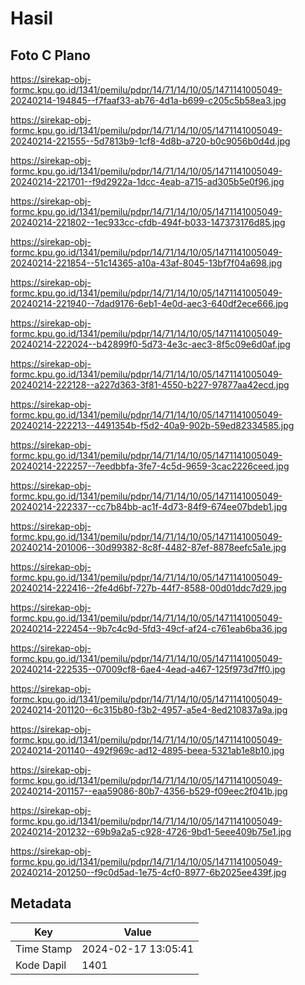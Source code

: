 # Hasil

## Foto C Plano

https://sirekap-obj-formc.kpu.go.id/1341/pemilu/pdpr/14/71/14/10/05/1471141005049-20240214-194845--f7faaf33-ab76-4d1a-b699-c205c5b58ea3.jpg

https://sirekap-obj-formc.kpu.go.id/1341/pemilu/pdpr/14/71/14/10/05/1471141005049-20240214-221555--5d7813b9-1cf8-4d8b-a720-b0c9056b0d4d.jpg

https://sirekap-obj-formc.kpu.go.id/1341/pemilu/pdpr/14/71/14/10/05/1471141005049-20240214-221701--f9d2922a-1dcc-4eab-a715-ad305b5e0f96.jpg

https://sirekap-obj-formc.kpu.go.id/1341/pemilu/pdpr/14/71/14/10/05/1471141005049-20240214-221802--1ec933cc-cfdb-494f-b033-147373176d85.jpg

https://sirekap-obj-formc.kpu.go.id/1341/pemilu/pdpr/14/71/14/10/05/1471141005049-20240214-221854--51c14365-a10a-43af-8045-13bf7f04a698.jpg

https://sirekap-obj-formc.kpu.go.id/1341/pemilu/pdpr/14/71/14/10/05/1471141005049-20240214-221940--7dad9176-6eb1-4e0d-aec3-640df2ece666.jpg

https://sirekap-obj-formc.kpu.go.id/1341/pemilu/pdpr/14/71/14/10/05/1471141005049-20240214-222024--b42899f0-5d73-4e3c-aec3-8f5c09e6d0af.jpg

https://sirekap-obj-formc.kpu.go.id/1341/pemilu/pdpr/14/71/14/10/05/1471141005049-20240214-222128--a227d363-3f81-4550-b227-97877aa42ecd.jpg

https://sirekap-obj-formc.kpu.go.id/1341/pemilu/pdpr/14/71/14/10/05/1471141005049-20240214-222213--4491354b-f5d2-40a9-902b-59ed82334585.jpg

https://sirekap-obj-formc.kpu.go.id/1341/pemilu/pdpr/14/71/14/10/05/1471141005049-20240214-222257--7eedbbfa-3fe7-4c5d-9659-3cac2226ceed.jpg

https://sirekap-obj-formc.kpu.go.id/1341/pemilu/pdpr/14/71/14/10/05/1471141005049-20240214-222337--cc7b84bb-ac1f-4d73-84f9-674ee07bdeb1.jpg

https://sirekap-obj-formc.kpu.go.id/1341/pemilu/pdpr/14/71/14/10/05/1471141005049-20240214-201006--30d99382-8c8f-4482-87ef-8878eefc5a1e.jpg

https://sirekap-obj-formc.kpu.go.id/1341/pemilu/pdpr/14/71/14/10/05/1471141005049-20240214-222416--2fe4d6bf-727b-44f7-8588-00d01ddc7d29.jpg

https://sirekap-obj-formc.kpu.go.id/1341/pemilu/pdpr/14/71/14/10/05/1471141005049-20240214-222454--9b7c4c9d-5fd3-49cf-af24-c761eab6ba36.jpg

https://sirekap-obj-formc.kpu.go.id/1341/pemilu/pdpr/14/71/14/10/05/1471141005049-20240214-222535--07009cf8-6ae4-4ead-a467-125f973d7ff0.jpg

https://sirekap-obj-formc.kpu.go.id/1341/pemilu/pdpr/14/71/14/10/05/1471141005049-20240214-201120--6c315b80-f3b2-4957-a5e4-8ed210837a9a.jpg

https://sirekap-obj-formc.kpu.go.id/1341/pemilu/pdpr/14/71/14/10/05/1471141005049-20240214-201140--492f969c-ad12-4895-beea-5321ab1e8b10.jpg

https://sirekap-obj-formc.kpu.go.id/1341/pemilu/pdpr/14/71/14/10/05/1471141005049-20240214-201157--eaa59086-80b7-4356-b529-f09eec2f041b.jpg

https://sirekap-obj-formc.kpu.go.id/1341/pemilu/pdpr/14/71/14/10/05/1471141005049-20240214-201232--69b9a2a5-c928-4726-9bd1-5eee409b75e1.jpg

https://sirekap-obj-formc.kpu.go.id/1341/pemilu/pdpr/14/71/14/10/05/1471141005049-20240214-201250--f9c0d5ad-1e75-4cf0-8977-6b2025ee439f.jpg


## Metadata

| Key        | Value               |
| ---------- | ------------------- |
| Time Stamp | 2024-02-17 13:05:41 |
| Kode Dapil | 1401                |



